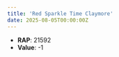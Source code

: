 ```yaml
---
title: 'Red Sparkle Time Claymore'
date: 2025-08-05T00:00:00Z
---
```

- **RAP**: 21592
- **Value**: -1
